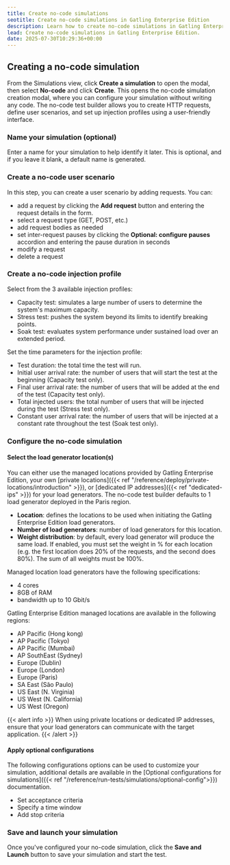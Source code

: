```yaml
---
title: Create no-code simulations
seotitle: Create no-code simulations in Gatling Enterprise Edition
description: Learn how to create no-code simulations in Gatling Enterprise Edition.
lead: Create no-code simulations in Gatling Enterprise Edition.
date: 2025-07-30T10:29:36+00:00
---
```


## Creating a no-code simulation

From the Simulations view, click **Create a simulation** to open the modal, then select **No-code** and click **Create**. This opens the no-code simulation creation modal, where you can configure your simulation without writing any code. The no-code test builder allows you to create HTTP requests, define user scenarios, and set up injection profiles using a user-friendly interface.

### Name your simulation (optional)

Enter a name for your simulation to help identify it later. This is optional, and if you leave it blank, a default name is generated.

### Create a no-code user scenario

In this step, you can create a user scenario by adding requests. You can:

- add a request by clicking the **Add request** button and entering the request details in the form. 
- select a request type (GET, POST, etc.)
- add request bodies as needed
- set inter-request pauses by clicking the **Optional: configure pauses** accordion and entering the pause duration in seconds
- modify a request
- delete a request

### Create a no-code injection profile

Select from the 3 available injection profiles:

- Capacity test: simulates a large number of users to determine the system's maximum capacity.
- Stress test: pushes the system beyond its limits to identify breaking points.
- Soak test: evaluates system performance under sustained load over an extended period.

Set the time parameters for the injection profile:

- Test duration: the total time the test will run.
- Initial user arrival rate: the number of users that will start the test at the beginning (Capacity test only).
- Final user arrival rate: the number of users that will be added at the end of the test (Capacity test only).
- Total injected users: the total number of users that will be injected during the test (Stress test only).
- Constant user arrival rate: the number of users that will be injected at a constant rate throughout the test (Soak test only).

### Configure the no-code simulation

#### Select the load generator location(s)

You can either use the managed locations provided by Gatling Enterprise Edition, your own [private locations]({{< ref "/reference/deploy/private-locations/introduction" >}}), or [dedicated IP addresses]({{< ref "dedicated-ips" >}}) for your load generators. The no-code test builder defaults to 1 load generator deployed in the Paris region.

- **Location**: defines the locations to be used when initiating the Gatling Enterprise Edition load generators.
- **Number of load generators**: number of load generators for this location.
- **Weight distribution**: by default, every load generator will produce the same load. If enabled, you must set the weight in % for each location (e.g. the first location does 20% of the requests, and the second does 80%). The sum of all weights must be 100%.

Managed location load generators have the following specifications:

- 4 cores
- 8GB of RAM
- bandwidth up to 10 Gbit/s

Gatling Enterprise Edition managed locations are available in the following regions:

- AP Pacific (Hong kong)
- AP Pacific (Tokyo)
- AP Pacific (Mumbai)
- AP SouthEast (Sydney)
- Europe (Dublin)
- Europe (London)
- Europe (Paris)
- SA East (São Paulo)
- US East (N. Virginia)
- US West (N. California)
- US West (Oregon)

{{< alert info >}}
When using private locations or dedicated IP addresses, ensure that your load generators can communicate with the target application.
{{< /alert >}}

#### Apply optional configurations

The following configurations options can be used to customize your simulation, additional details are available in the [Optional configurations for simulations]({{< ref "/reference/run-tests/simulations/optional-config">}}) documentation.

- Set acceptance criteria
- Specify a time window
- Add stop criteria

### Save and launch your simulation

Once you've configured your no-code simulation, click the **Save and Launch** button to save your simulation and start the test.
